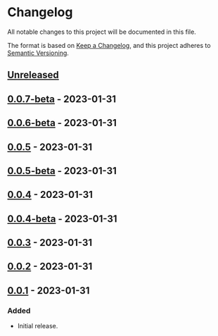 # Changelog

All notable changes to this project will be documented in this file.

The format is based on [Keep a Changelog](https://keepachangelog.com/en/1.0.0/),
and this project adheres to [Semantic Versioning](https://semver.org/spec/v2.0.0.html).

## [Unreleased]

## [0.0.7-beta] - 2023-01-31

## [0.0.6-beta] - 2023-01-31

## [0.0.5] - 2023-01-31

## [0.0.5-beta] - 2023-01-31

## [0.0.4] - 2023-01-31

## [0.0.4-beta] - 2023-01-31

## [0.0.3] - 2023-01-31

## [0.0.2] - 2023-01-31

## [0.0.1] - 2023-01-31

### Added

- Initial release.


[Unreleased]: https://github.com/wagnerlduarte/releasy-action/compare/v0.0.7-beta...HEAD
[0.0.7-beta]: https://github.com/wagnerlduarte/releasy-action/compare/v0.0.6-beta...v0.0.7-beta
[0.0.6-beta]: https://github.com/wagnerlduarte/releasy-action/compare/v0.0.5...v0.0.6-beta
[0.0.5]: https://github.com/wagnerlduarte/releasy-action/compare/v0.0.5-beta...v0.0.5
[0.0.5-beta]: https://github.com/wagnerlduarte/releasy-action/compare/v0.0.4...v0.0.5-beta
[0.0.4]: https://github.com/wagnerlduarte/releasy-action/compare/v0.0.4-beta...v0.0.4
[0.0.4-beta]: https://github.com/wagnerlduarte/releasy-action/compare/v0.0.3...v0.0.4-beta
[0.0.3]: https://github.com/wagnerlduarte/releasy-action/compare/v0.0.2...v0.0.3
[0.0.2]: https://github.com/wagnerlduarte/releasy-action/compare/v0.0.1...v0.0.2
[0.0.1]: https://github.com/wagnerlduarte/releasy-action/compare/v0.0.0...v0.0.1